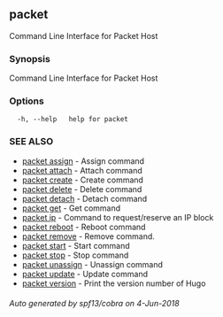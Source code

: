 ## packet

Command Line Interface for Packet Host

### Synopsis

Command Line Interface for Packet Host

### Options

```
  -h, --help   help for packet
```

### SEE ALSO

* [packet assign](packet_assign.md)	 - Assign command
* [packet attach](packet_attach.md)	 - Attach command
* [packet create](packet_create.md)	 - Create command
* [packet delete](packet_delete.md)	 - Delete command
* [packet detach](packet_detach.md)	 - Detach command
* [packet get](packet_get.md)	 - Get command
* [packet ip](packet_ip.md)	 - Command to request/reserve an IP block
* [packet reboot](packet_reboot.md)	 - Reboot command
* [packet remove](packet_remove.md)	 - Remove command.
* [packet start](packet_start.md)	 - Start command
* [packet stop](packet_stop.md)	 - Stop command
* [packet unassign](packet_unassign.md)	 - Unassign command
* [packet update](packet_update.md)	 - Update command
* [packet version](packet_version.md)	 - Print the version number of Hugo

###### Auto generated by spf13/cobra on 4-Jun-2018
